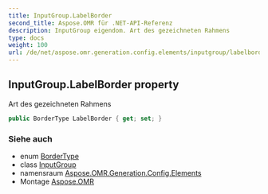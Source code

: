 ```yaml
---
title: InputGroup.LabelBorder
second_title: Aspose.OMR für .NET-API-Referenz
description: InputGroup eigendom. Art des gezeichneten Rahmens
type: docs
weight: 100
url: /de/net/aspose.omr.generation.config.elements/inputgroup/labelborder/
---
```

## InputGroup.LabelBorder property

Art des gezeichneten Rahmens

```csharp
public BorderType LabelBorder { get; set; }
```

### Siehe auch

* enum [BorderType](../../../aspose.omr.generation.config.enums/bordertype/)
* class [InputGroup](../)
* namensraum [Aspose.OMR.Generation.Config.Elements](../../inputgroup/)
* Montage [Aspose.OMR](../../../)


